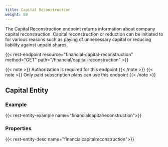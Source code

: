 ```yaml
---
title: Capital Reconstruction
weight: 80
---
```


The Capital Reconstruction endpoint returns information about company capital reconstruction. Capital reconstruction
or reduction can be initiated to for various reasons such as paying of unnecessary capital or reducing liability against
unpaid shares.

{{< rest-endpoint resource="financial-capital-reconstruction" method="GET" path="/financial/capital-reconstruction" >}}

{{< note >}} Authorization is required for this endpoint {{< /note >}}
{{< note >}} Only paid subscription plans can use this endpoint {{< /note >}}

## Capital Entity

### Example
{{< rest-entity-example name="financialcapitalreconstruction">}}

### Properties
{{< rest-entity-desc name="financialcapitalreconstruction">}}

